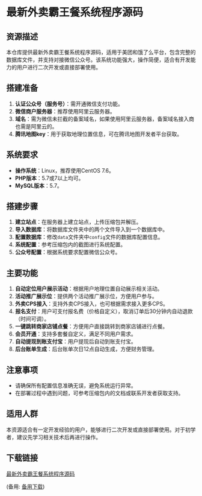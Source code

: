 # 最新外卖霸王餐系统程序源码

## 资源描述
本仓库提供最新外卖霸王餐系统程序源码，适用于美团和饿了么平台，包含完整的数据库文件，并支持对接微信公众号。该系统功能强大，操作简便，适合有开发能力的用户进行二次开发或直接部署使用。

## 搭建准备
1. **认证公众号（服务号）**：需开通微信支付功能。
2. **微信商户服务器**：推荐使用阿里云服务器。
3. **域名**：需为微信未拦截的备案域名，如果使用阿里云服务器，备案域名接入商也需是阿里云的。
4. **腾讯地图key**：用于获取地理位置信息，可在腾讯地图开发者平台获取。

## 系统要求
- **操作系统**：Linux，推荐使用CentOS 7.6。
- **PHP版本**：5.7或7以上均可。
- **MySQL版本**：5.7。

## 搭建步骤
1. **建立站点**：在服务器上建立站点，上传压缩包并解压。
2. **导入数据库**：将数据库文件夹中的两个文件导入到一个数据库中。
3. **配置数据库**：修改`data`文件夹中`config`文件的数据库配置信息。
4. **系统配置**：参考压缩包内的截图进行系统配置。
5. **公众号配置**：根据系统要求配置微信公众号。

## 主要功能
1. **自动定位用户展示活动**：根据用户地理位置自动展示相关活动。
2. **活动推广展示位**：提供两个活动推广展示位，方便用户参与。
3. **外卖CPS接入**：支持外卖CPS接入，也可根据需求接入更多CPS。
4. **报名支付**：用户可支付报名费（价格自定义），取消订单后30分钟内自动退款（时间可调）。
5. **一键跳转商家店铺点餐**：方便用户直接跳转到商家店铺进行点餐。
6. **会员开通**：支持多套餐自定义，满足不同用户需求。
7. **自动提现到账支付宝**：用户提现后自动到账支付宝。
8. **后台账单生成**：后台账单次日12点自动生成，方便财务管理。

## 注意事项
- 请确保所有配置信息准确无误，避免系统运行异常。
- 在部署过程中遇到问题，可参考压缩包内的文档或联系开发者获取支持。

## 适用人群
本资源适合有一定开发经验的用户，能够进行二次开发或直接部署使用。对于初学者，建议先学习相关技术后再进行操作。

## 下载链接
[最新外卖霸王餐系统程序源码](https://pan.quark.cn/s/c801aab8875e) 

(备用: [备用下载](https://pan.baidu.com/s/1c8UniJn2lCWVEZ18mOloog?pwd=1234))
